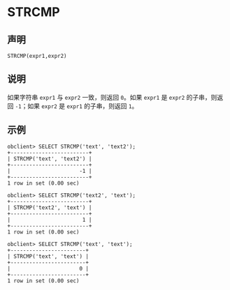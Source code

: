 STRCMP
===========================



声明
-----------------------

```unknow
STRCMP(expr1,expr2)
```



说明
-----------------------

如果字符串 `expr1` 与 `expr2` 一致，则返回 `0`。如果 `expr1` 是 `expr2` 的子串，则返回 `-1`；如果 `expr2` 是 `expr1` 的子串，则返回 `1`。

示例
-----------------------

```unknow
obclient> SELECT STRCMP('text', 'text2');
+-------------------------+
| STRCMP('text', 'text2') |
+-------------------------+
|                      -1 |
+-------------------------+
1 row in set (0.00 sec)

obclient> SELECT STRCMP('text2', 'text');
+-------------------------+
| STRCMP('text2', 'text') |
+-------------------------+
|                       1 |
+-------------------------+
1 row in set (0.00 sec)

obclient> SELECT STRCMP('text', 'text');
+------------------------+
| STRCMP('text', 'text') |
+------------------------+
|                      0 |
+------------------------+
1 row in set (0.00 sec)
```
